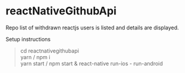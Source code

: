 # reactNativeGithubApi

Repo list of withdrawn reactjs users is listed and details are displayed.

Setup instructions

> cd reactnativegithubapi <br>
> yarn / npm i <br>
> yarn start / npm start & react-native run-ios - run-android




